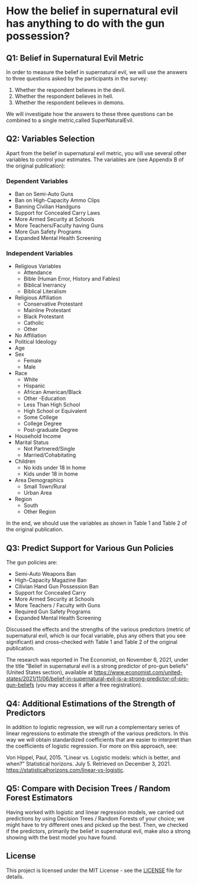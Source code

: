 # How the belief in supernatural evil has anything to do with the gun possession?

## Q1: Belief in Supernatural Evil Metric
In order to measure the belief in supernatural evil, we will use the answers to three questions asked by the participants in the survey:

1. Whether the respondent believes in the devil.
2. Whether the respondent believes in hell.
3. Whether the respondent believes in demons.

We will investigate how the answers to these three questions can be combined to a single metric,called SuperNaturalEvil.

## Q2: Variables Selection
Apart from the belief in supernatural evil metric, you will use several other variables to control your estimates. The variables are (see Appendix B of the original publication):

### Dependent Variables

- Ban on Semi-Auto Guns
- Ban on High-Capacity Ammo Clips
- Banning Civilian Handguns
- Support for Concealed Carry Laws
- More Armed Security at Schools
- More Teachers/Faculty having Guns
- More Gun Safety Programs
- Expanded Mental Health Screening
  
### Independent Variables

- Religious Variables
     - Attendance
  - Bible (Human Error, History and Fables)
  - Biblical Inerrancy
  - Biblical Literalism
- Religious Affiliation
  - Conservative Protestant
  - Mainline Protestant
  - Black Protestant
  - Catholic
  - Other
- No Affiliation
- Political Ideology
- Age
- Sex
  - Female
  - Male
- Race
    - White
    - Hispanic
    - African American/Black
    - Other
-Education
    - Less Than High School
    - High School or Equivalent
    - Some College
    - College Degree
    - Post-graduate Degree
- Household Income
- Marital Status
    - Not Partnered/Single
    - Married/Cohabitating
- Children
    - No kids under 18 in home
    - Kids under 18 in home
- Area Demographics
    - Small Town/Rural
    - Urban Area
- Region
    - South
    - Other Region

In the end, we should use the variables as shown in Table 1 and Table 2 of the original publication.

## Q3: Predict Support for Various Gun Policies

The gun policies are:
- Semi-Auto Weapons Ban
- High-Capacity Magazine Ban
- Cilivian Hand Gun Possession Ban
- Support for Concealed Carry
- More Armed Security at Schools
- More Teachers / Faculty with Guns
- Required Gun Safety Programs
- Expanded Mental Health Screening

Discussed the effects and the strengths of the various predictors (metric of supernatural evil, which is our focal variable, plus any others that you see significant) and cross-checked with Table 1 and Table 2 of the original publication.

The research was reported in The Economist, on November 6, 2021, under the title "Belief in supernatural evil is a strong predictor of pro-gun beliefs" (United States section), available at https://www.economist.com/united-states/2021/11/06/belief-in-supernatural-evil-is-a-strong-predictor-of-pro-gun-beliefs (you may access it after a free registration).

## Q4: Additional Estimations of the Strength of Predictors
In addition to logistic regression, we will run a complementary series of linear regressions to estimate the strength of the various predictors. In this way we will obtain standardized coefficients that are easier to interpret than the coefficients of logistic regression. For more on this approach, see:

Von Hippel, Paul, 2015. “Linear vs. Logistic models: which is better, and when?” Statistical horizons. July 5. Retrieved on December 3, 2021. https://statisticalhorizons.com/linear-vs-logistic.

## Q5: Compare with Decision Trees / Random Forest Estimators
Having worked with logistic and linear regression models, we carried out predictions by using Decision Trees / Random Forests of your choice; we might have to try different ones and picked up the best. Then, we checked if the predictors, primarily the belief in supernatural evil, make also a strong showing with the best model you have found.

## License
This project is licensed under the MIT License - see the [LICENSE](LICENSE) file for details.






